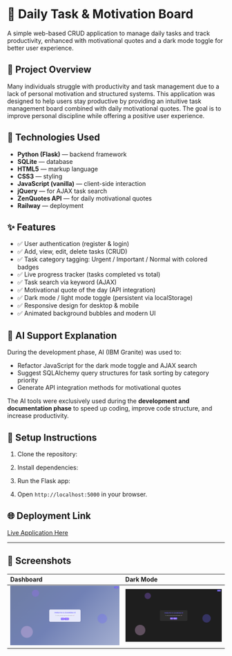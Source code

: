# 📌 Daily Task & Motivation Board

A simple web-based CRUD application to manage daily tasks and track productivity, enhanced with motivational quotes and a dark mode toggle for better user experience.

## 📖 Project Overview

Many individuals struggle with productivity and task management due to a lack of personal motivation and structured systems. This application was designed to help users stay productive by providing an intuitive task management board combined with daily motivational quotes. The goal is to improve personal discipline while offering a positive user experience.

## 🚀 Technologies Used

- **Python (Flask)** — backend framework
- **SQLite** — database
- **HTML5** — markup language
- **CSS3** — styling
- **JavaScript (vanilla)** — client-side interaction
- **jQuery** — for AJAX task search
- **ZenQuotes API** — for daily motivational quotes
- **Railway** — deployment

## ✨ Features

- ✅ User authentication (register & login)
- ✅ Add, view, edit, delete tasks (CRUD)
- ✅ Task category tagging: Urgent / Important / Normal with colored badges
- ✅ Live progress tracker (tasks completed vs total)
- ✅ Task search via keyword (AJAX)
- ✅ Motivational quote of the day (API integration)
- ✅ Dark mode / light mode toggle (persistent via localStorage)
- ✅ Responsive design for desktop & mobile
- ✅ Animated background bubbles and modern UI

## 🤖 AI Support Explanation

During the development phase, AI (IBM Granite) was used to:
- Refactor JavaScript for the dark mode toggle and AJAX search
- Suggest SQLAlchemy query structures for task sorting by category priority
- Generate API integration methods for motivational quotes

The AI tools were exclusively used during the **development and documentation phase** to speed up coding, improve code structure, and increase productivity.

## 📝 Setup Instructions

1. Clone the repository:

2. Install dependencies:

3. Run the Flask app:

4. Open `http://localhost:5000` in your browser.

## 🌐 Deployment Link

[Live Application Here](https://your-app-deployment-link.com)

---

## 📸 Screenshots

| Dashboard | Dark Mode |
|:-------------|:------------|
| ![screenshot](static/screenshots/dashboard.png) | ![screenshot](static/screenshots/darkmode.png) |

